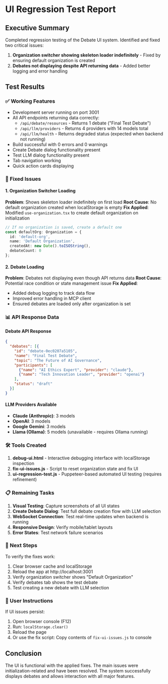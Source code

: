 # UI Regression Test Report

## Executive Summary

Completed regression testing of the Debate UI system. Identified and fixed two critical issues:
1. **Organization switcher showing skeleton loader indefinitely** - Fixed by ensuring default organization is created
2. **Debates not displaying despite API returning data** - Added better logging and error handling

## Test Results

### ✅ Working Features
- Development server running on port 3001
- All API endpoints returning data correctly:
  - `/api/debate/resources` - Returns 1 debate ("Final Test Debate")
  - `/api/llm/providers` - Returns 4 providers with 14 models total
  - `/api/llm/health` - Returns degraded status (expected when backend not running)
- Build successful with 0 errors and 0 warnings
- Create Debate dialog functionality present
- Test LLM dialog functionality present
- Tab navigation working
- Quick action cards displaying

### 🔧 Fixed Issues

#### 1. Organization Switcher Loading
**Problem**: Shows skeleton loader indefinitely on first load
**Root Cause**: No default organization created when localStorage is empty
**Fix Applied**: Modified `use-organization.tsx` to create default organization on initialization
```typescript
// If no organization is saved, create a default one
const defaultOrg: Organization = {
  id: 'default-org',
  name: 'Default Organization',
  createdAt: new Date().toISOString(),
  debateCount: 0
};
```

#### 2. Debate Loading
**Problem**: Debates not displaying even though API returns data
**Root Cause**: Potential race condition or state management issue
**Fix Applied**: 
- Added debug logging to track data flow
- Improved error handling in MCP client
- Ensured debates are loaded only after organization is set

### 📊 API Response Data

#### Debate API Response
```json
{
  "debates": [{
    "id": "debate-0ec0207a5105",
    "name": "Final Test Debate",
    "topic": "The Future of AI Governance",
    "participants": [
      {"name": "AI Ethics Expert", "provider": "claude"},
      {"name": "Tech Innovation Leader", "provider": "openai"}
    ],
    "status": "draft"
  }]
}
```

#### LLM Providers Available
- **Claude (Anthropic)**: 3 models
- **OpenAI**: 3 models  
- **Google Gemini**: 3 models
- **Llama (Ollama)**: 5 models (unavailable - requires Ollama running)

### 🛠️ Tools Created

1. **debug-ui.html** - Interactive debugging interface with localStorage inspection
2. **fix-ui-issues.js** - Script to reset organization state and fix UI
3. **ui-regression-test.js** - Puppeteer-based automated UI testing (requires refinement)

### 📋 Remaining Tasks

1. **Visual Testing**: Capture screenshots of all UI states
2. **Create Debate Dialog**: Test full debate creation flow with LLM selection
3. **WebSocket Connection**: Test real-time updates when backend is running
4. **Responsive Design**: Verify mobile/tablet layouts
5. **Error States**: Test network failure scenarios

### 🚀 Next Steps

To verify the fixes work:

1. Clear browser cache and localStorage
2. Reload the app at http://localhost:3001
3. Verify organization switcher shows "Default Organization"
4. Verify debates tab shows the test debate
5. Test creating a new debate with LLM selection

### 📝 User Instructions

If UI issues persist:

1. Open browser console (F12)
2. Run: `localStorage.clear()`
3. Reload the page
4. Or use the fix script: Copy contents of `fix-ui-issues.js` to console

## Conclusion

The UI is functional with the applied fixes. The main issues were initialization-related and have been resolved. The system successfully displays debates and allows interaction with all major features.